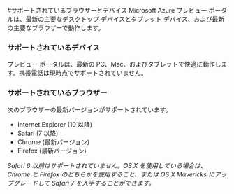 <properties linkid="" urlDisplayName="" pageTitle="サポートされているブラウザーとデバイス" metaKeywords="" description="" metaCanonical="" services="" documentationCenter="" title="サポートされているブラウザーとデバイス" authors="Justin Beckwith"  solutions="" writer="" manager="" editor=""  />

#サポートされているブラウザーとデバイス
Microsoft Azure プレビュー ポータルは、最新の主要なデスクトップ デバイスとタブレット デバイス、および最新の主要なブラウザーで動作します。

### サポートされているデバイス
プレビュー ポータルは、最新の PC、Mac、およびタブレットで快適に動作します。携帯電話は現時点でサポートされていません。

### サポートされているブラウザー
次のブラウザーの最新バージョンがサポートされています。

- Internet Explorer (10 以降)
- Safari (7 以降)
- Chrome (最新バージョン)
- Firefox (最新バージョン)

*Safari 6 以前はサポートされていません。OS X を使用している場合は、Chrome と Firefox のどちらかを使用すること、または OS X Mavericks にアップグレードして Safari 7 を入手することができます。*
    


